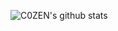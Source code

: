 ![C0ZEN's github stats](https://github-readme-stats.vercel.app/api?username=C0ZEN&count_private=true&show_icons=true&theme=nightowl)
